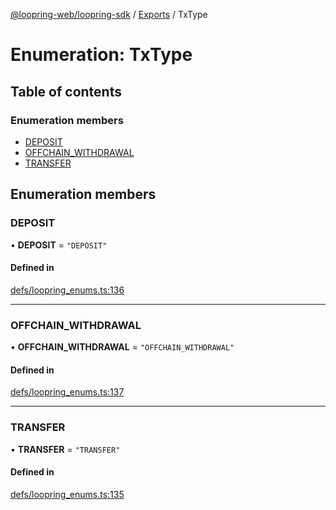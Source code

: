 [@loopring-web/loopring-sdk](../README.md) / [Exports](../modules.md) / TxType

# Enumeration: TxType

## Table of contents

### Enumeration members

- [DEPOSIT](TxType.md#deposit)
- [OFFCHAIN\_WITHDRAWAL](TxType.md#offchain_withdrawal)
- [TRANSFER](TxType.md#transfer)

## Enumeration members

### DEPOSIT

• **DEPOSIT** = `"DEPOSIT"`

#### Defined in

[defs/loopring_enums.ts:136](https://github.com/Loopring/loopring_sdk/blob/31597d7/src/defs/loopring_enums.ts#L136)

___

### OFFCHAIN\_WITHDRAWAL

• **OFFCHAIN\_WITHDRAWAL** = `"OFFCHAIN_WITHDRAWAL"`

#### Defined in

[defs/loopring_enums.ts:137](https://github.com/Loopring/loopring_sdk/blob/31597d7/src/defs/loopring_enums.ts#L137)

___

### TRANSFER

• **TRANSFER** = `"TRANSFER"`

#### Defined in

[defs/loopring_enums.ts:135](https://github.com/Loopring/loopring_sdk/blob/31597d7/src/defs/loopring_enums.ts#L135)
